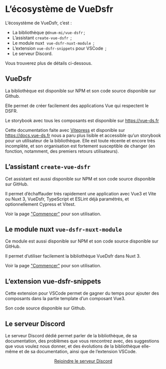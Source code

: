 # L’écosystème de VueDsfr

L’écosystème de VueDsfr, c’est :

- La bibliothèque <VIconLink internal href="#vuedsfr" icon="ri-arrow-down-line">`@dnum-mi/vue-dsfr`</VIconLink> ;
- L’assistant <VIconLink internal href="#l-assistant-create-vue-dsfr" icon="ri-arrow-down-line">`create-vue-dsfr` </VIconLink> ;
- Le module nuxt <VIcon name="si-nuxtdotjs" /> <VIconLink internal href="#le-module-nuxt-vue-dsfr-nuxt-module" icon="ri-arrow-down-line">`vue-dsfr-nuxt-module` </VIconLink> ;
- L’extension <VIconLink internal href="#l-extension-vue-dsfr-snippets" icon="ri-arrow-down-line">`vue-dsfr-snippets` pour VSCode </VIconLink> ;
- Le <VIconLink internal href="#le-serveur-discord" icon="ri-arrow-down-line">serveur Discord</VIconLink>.

Vous trouverez plus de détails ci-dessous.

## VueDsfr

La bibliothèque est disponible sur <VIconLink href="https://www.npmjs.com/package/@gouvminint/vue-dsfr" icon="si-npm">NPM</VIconLink>
et son code source disponible sur <VIconLink href="https://github.com/dnum-mi/vue-dsfr" icon="si-github">Github</VIconLink>.

Elle permet de créer facilement des applications Vue qui respectent le DSFR.

Le storybook avec tous les composants est disponible sur <https://vue-ds.fr>

Cette documentation faite avec [Vitepress](https://vitepress.dev/) et disponible sur <https://docs.vue-ds.fr> nous a paru plus lisible et accessible qu’un storybook pour un utilisateur de la bibliothèque. Elle est toute récente et encore très incomplète, et son organisation est fortement susceptible de changer (en fonction, notamment, des premiers retours utilisateurs).

## L’assistant `create-vue-dsfr`

Cet assistant est aussi disponible sur <VIconLink href="https://www.npmjs.com/package/create-vue-dsfr" icon="si-npm">NPM</VIconLink>
et son code source disponible sur <VIconLink href="https://github.com/laruiss/create-vue-dsfr" icon="si-github">GitHub</VIconLink>.

Il permet d’échaffauder très rapidement une application avec Vue3 et Vite ou Nuxt 3, VueDsfr, TypeScript et ESLint déjà paramétrés, et optionnellement Cypress et Vitest.

Voir la page ["Commencer"](./pour-commencer.md#utiliser-create-vue-dsfr-fortement-recommande) pour son utilisation.

## Le module nuxt `vue-dsfr-nuxt-module`

Ce module est aussi disponible sur <VIconLink href="https://www.npmjs.com/package/vue-dsfr-nuxt-module" icon="si-npm">NPM</VIconLink>
et son code source disponible sur <VIconLink href="https://github.com/laruiss/vue-dsfr-nuxt-module" icon="si-github">GitHub</VIconLink>.

Il permet d’utiliser facilement la bibliothèque VueDsfr dans <VIconLink href="https://nuxt.com" icon="si-nuxtdotjs">Nuxt 3</VIconLink>.

Voir la page ["Commencer"](./pour-commencer.md#nuxt3) pour son utilisation.

## L’extension vue-dsfr-snippets

Cette extension pour <VIconLink href="https://marketplace.visualstudio.com/items?itemName=stormier.vue-dsfr-snippets" icon="si-visualstudiocode">VSCode</VIconLink> permet de gagner du temps pour ajouter des composants dans la partie template d’un composant Vue3.

Son code source disponible sur <VIconLink href="https://github.com/laruiss/vue-dsfr-snippets" icon="si-github">Github</VIconLink>.

## Le serveur Discord

Le serveur Discord dédié permet parler de la bibliothèque, de sa documentation, des problèmes que vous rencontrez avec, des suggestions que vous voulez nous donner, et des évolutions de la bibliothèque elle-même et de sa documentation, ainsi que de l’extension VSCode.

<div style="text-align: center">
  <a href="https://discord.gg/jbBJ9769ZZ">
    Rejoindre le serveur Discord
    <VIcon name="si-discord" />
  </a>
</div>
